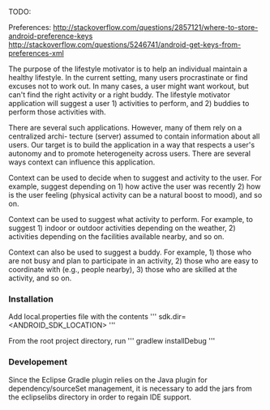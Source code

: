 TODO:

Preferences:
http://stackoverflow.com/questions/2857121/where-to-store-android-preference-keys
http://stackoverflow.com/questions/5246741/android-get-keys-from-preferences-xml

The purpose of the lifestyle motivator is to help an individual maintain a healthy lifestyle.
In the current setting, many users procrastinate or find excuses not to work out. In many
cases, a user might want workout, but can't find the right activity or a right buddy. The
lifestyle motivator application will suggest a user 1) activities to perform, and 2) buddies to
perform those activities with.



There are several such applications. However, many of them rely on a centralized archi-
tecture (server) assumed to contain information about all users. Our target is to build the
application in a way that respects a user's autonomy and to promote heterogeneity across
users. There are several ways context can influence this application.

Context can be used to decide when to suggest and activity to the user. For example,
suggest depending on 1) how active the user was recently 2) how is the user feeling
(physical activity can be a natural boost to mood), and so on.

Context can be used to suggest what activity to perform. For example, to suggest 1)
indoor or outdoor activities depending on the weather, 2) activities depending on the
facilities available nearby, and so on.


Context can also be used to suggest a buddy. For example, 1) those who are not busy
and plan to participate in an activity, 2) those who are easy to coordinate with (e.g.,
people nearby), 3) those who are skilled at the activity, and so on.


### Installation

Add local.properties file with the contents
'''
sdk.dir=<ANDROID_SDK_LOCATION>
'''

From the root project directory, run
'''
gradlew installDebug
'''


### Developement

Since the Eclipse Gradle plugin relies on the Java plugin for dependency/sourceSet management, it is necessary to add the jars from the eclipselibs directory in order to regain IDE support.